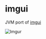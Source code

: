 # imgui

JVM port of [imgui](https://github.com/ocornut/imgui)

![Imgur](http://i.imgur.com/HItuhJC.png)
